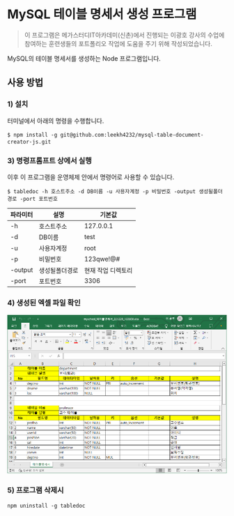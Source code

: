 # MySQL 테이블 명세서 생성 프로그램


> 이 프로그램은 메가스터디IT아카데미(신촌)에서 진행되는 이광호 강사의 수업에 참여하는 훈련생들의 포트폴리오 작업에 도움을 주기 위해 작성되었습니다.

MySQL의 테이블 명세서를 생성하는 Node 프로그램입니다.

## 사용 방법

### 1) 설치

터미널에서 아래의 명령을 수행합니다.

```shell
$ npm install -g git@github.com:leekh4232/mysql-table-document-creator-js.git
```

### 3) 명령프롬프트 상에서 실행

이후 이 프로그램을 운영체제 안에서 명령어로 사용할 수 있습니다.

```shell
$ tabledoc -h 호스트주소 -d DB이름 -u 사용자계정 -p 비밀번호 -output 생성될폴더경로 -port 포트번호
```

| 파라미터 | 설명 | 기본값 |
|---|---|---|
| -h | 호스트주소 | 127.0.0.1 |
| -d | DB이름 | test |
| -u | 사용자계정 | root |
| -p | 비밀번호 | 123qwe!@# |
| -output | 생성될폴더경로 | 현재 작업 디렉토리 |
| -port | 포트번호 | 3306 |

### 4) 생성된 엑셀 파일 확인

![res/result.png](res/result.png)

### 5) 프로그램 삭제시

```shell
npm uninstall -g tabledoc
```
